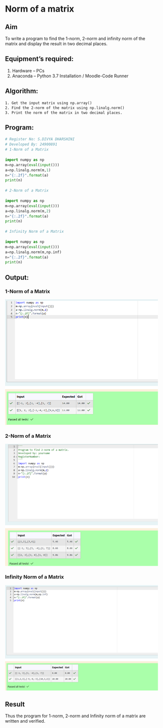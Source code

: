 # Norm of a matrix
## Aim
To write a program to find the 1-norm, 2-norm and infinity norm of the matrix and display the result in two decimal places.
## Equipment’s required:
1.	Hardware – PCs
2.	Anaconda – Python 3.7 Installation / Moodle-Code Runner
## Algorithm:
	1. Get the input matrix using np.array()   
    2. Find the 2-norm of the matrix using np.linalg.norm()
	3. Print the norm of the matrix in two decimal places.
## Program:
```Python
# Register No: S.DIVYA DHARSHINI
# Developed By: 24900891
# 1-Norm of a Matrix

import numpy as np
m=np.array(eval(input()))
a=np.linalg.norm(m,1)
n="{:.2f}".format(a)
print(n)

# 2-Norm of a Matrix

import numpy as np
m=np.array(eval(input()))
a=np.linalg.norm(m,2)
n="{:.2f}".format(a)
print(n)

# Infinity Norm of a Matrix

import numpy as np
m=np.array(eval(input()))
a=np.linalg.norm(m,np.inf)
n="{:.2f}".format(a)
print(n)

```
## Output:
### 1-Norm of a Matrix
![alt text](exp.no.07-1.png)


### 2-Norm of a Matrix
![alt text](exp.no.07-2.png)


### Infinity Norm of a Matrix
![alt text](exp.07-3.png)


## Result
Thus the program for 1-norm, 2-norm and Infinity norm of a matrix are written and verified.
